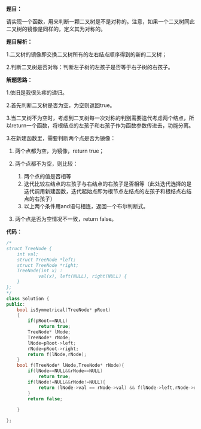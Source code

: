 **题目：**

请实现一个函数，用来判断一颗二叉树是不是对称的。注意，如果一个二叉树同此二叉树的镜像是同样的，定义其为对称的。 

**题目解析：**

1.二叉树的镜像即交换二叉树所有的左右结点顺序得到的新的二叉树；

2.判断二叉树是否对称：判断左子树的左孩子是否等于右子树的右孩子。

**解题思路：**

1.依旧是我很头疼的递归。

2.首先判断二叉树是否为空，为空则返回true。

3.当二叉树不为空时，考虑到二叉树每一次对称的判别需要迭代考虑两个结点，所以return一个函数，将根结点的左孩子和右孩子作为函数参数传进去，功能分离。

3.在新建函数里，需要判断两个点是否为镜像：

1. 两个点都为空，为镜像，return true；

2. 两个点都不为空，则比较：

   1. 两个点的值是否相等
   2. 迭代比较左结点的左孩子与右结点的右孩子是否相等（此处迭代选择的是迭代调用新建函数，迭代起始点即为根节点左结点的左孩子和根结点右结点的右孩子）
   3. 以上两个条件用and语句相连，返回一个布尔判断式。

3. 两个点是否为空情况不一致，return false。

   

**代码：**

```c++
/*
struct TreeNode {
    int val;
    struct TreeNode *left;
    struct TreeNode *right;
    TreeNode(int x) :
            val(x), left(NULL), right(NULL) {
    }
};
*/
class Solution {
public:
    bool isSymmetrical(TreeNode* pRoot)
    {
        if(pRoot==NULL)
            return true;
        TreeNode* lNode;
        TreeNode* rNode;
        lNode=pRoot->left;
        rNode=pRoot->right;
        return f(lNode,rNode);
    }
    bool f(TreeNode* lNode,TreeNode* rNode){
        if(lNode==NULL&&rNode==NULL)
            return true;
        if(lNode!=NULL&&rNode!=NULL){
            return (lNode->val == rNode->val) && f(lNode->left,rNode->right)&&f(rNode->left,lNode->right);
        }
        return false;
        
    }

};
```













